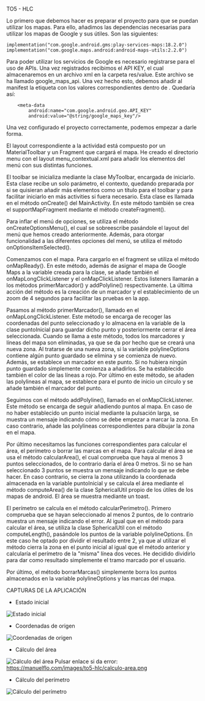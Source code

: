 TO5 - HLC

Lo primero que debemos hacer es preparar el proyecto para que se puedan utilizar los mapas. Para ello, añadimos las dependencias necesarias para utilizar los mapas de Google y sus útiles. Son las siguientes:

    implementation("com.google.android.gms:play-services-maps:18.2.0")
    implementation("com.google.maps.android:android-maps-utils:2.2.0")

Para poder utilizar los servicios de Google es necesario registrarse para el uso de APIs. Una vez registrados recibimos el API KEY, el cual almacenaremos en un archivo xml en la carpeta res/value. Este archivo se ha llamado google_maps_api. Una vez hecho esto, debemos añadir al manifest la etiqueta <meta-data/> con los valores correspondientes dentro de <application/>. Quedaría así:

        <meta-data
            android:name="com.google.android.geo.API_KEY"
            android:value="@string/google_maps_key"/>

Una vez configurado el proyecto correctamente, podemos empezar a darle forma.

El layout correspondiente a la actividad está compuesto por un MaterialToolbar y un Fragment que cargará el mapa. He creado el directorio menu con el layout menu_contextual.xml para añadir los elementos del menú con sus distintas funciones.

El toolbar se inicializa mediante la clase MyToolbar, encargada de iniciarlo. Esta clase recibe un solo parámetro, el contexto, quedando preparada por si se quisieran añadir más elementos como un título para el toolbar y para facilitar iniciarlo en más activities si fuera necesario. Esta clase es llamada en el método onCreate() del MainActivity. En este método también se crea el supportMapFragment mediante el método createFragment().

Para inflar el menú de opciones, se utiliza el método onCreateOptionsMenu(), el cual se sobreescribe pasándole el layout del menú que hemos creado anteriormente. Además, para otorgar funcionalidad a las diferentes opciones del menú, se utiliza el método onOptionsItemSelected().

Comenzamos con el mapa. Para cargarlo en el fragment se utiliza el método onMapReady(). En este método, además de asignar el mapa de Google Maps a la variable creada para la clase, se añade también el onMapLongClickListener y el onMapClickListener. Estos listeners llamarán a los métodos primerMarcador() y addPolyline() respectivamente. La última acción del método es la creación de un marcador y el establecimiento de un zoom de 4 segundos para facilitar las pruebas en la app.

Pasamos al método primerMarcador(), llamado en el onMapLongClickListener. Este método se encarga de recoger las coordenadas del punto seleccionado y lo almacena en la variable de la clase puntoInicial para guardar dicho punto y posteriormente cerrar el área seleccionada. Cuando se llama a este método, todos los marcadores y líneas del mapa son eliminadas, ya que se da por hecho que se creará una nueva zona. Al tratarse de una nueva zona, si la variable polylineOptions contiene algún punto guardado se elimina y se comienza de nuevo. Además, se establece un marcador en este punto. Si no hubiera ningún punto guardado simplemente comienza a añadirlos. Se ha establecido también el color de las líneas a rojo. Por último en este método, se añaden las polylineas al mapa, se establece para el punto de inicio un círculo y se añade también el marcador del punto.

Seguimos con el método addPolyline(), llamado en el onMapClickListener. Este método se encarga de seguir añadiendo puntos al mapa. En caso de no haber establecido un punto inicial mediante la pulsación larga, se muestra un mensaje indicando cómo se debe empezar a marcar la zona. En caso contrario, añade las polylineas correspondientes para dibujar la zona en el mapa.

Por último necesitamos las funciones correspondientes para calcular el área, el perímetro o borrar las marcas en el mapa. Para calcular el área se usa el método calcularArea(), el cual comprueba que haya al menos 3 puntos seleccionados, de lo contrario daría el área 0 metros. Si no se han seleccionado 3 puntos se muestra un mensaje indicando lo que se debe hacer. En caso contrario, se cierra la zona utilizando la coordenada almacenada en la variable puntoInicial y se calcula el área mediante el método computeArea() de la clase SphericalUtil propio de los útiles de los mapas de android. El área se muestra mediante un toast.

El perímetro se calcula en el método calcularPerimetro(). Primero comprueba que se hayan seleccionado al menos 2 puntos, de lo contrario muestra un mensaje indicando el error. Al igual que en el método para calcular el área, se utiliza la clase SphericalUtil con el método computeLength(), pasándole los puntos de la variable polylineOptions. En este caso he optado por dividir el resultado entre 2, ya que al utilizar el método cierra la zona en el punto inicial al igual que el método anterior y calcularía el perímetro de la "misma" línea dos veces. He decidido dividirlo para dar como resultado simplemente el tramo marcado por el usuario.

Por último, el método borrarMarcas() simplemente borra los puntos almacenados en la variable polylineOptions y las marcas del mapa.


CAPTURAS DE LA APLICACIÓN

- Estado inicial

![Estado inicial](https://manuelflo.com/images/to5-hlc/estado-inicial.png)


- Coordenadas de origen

![Coordenadas de origen](https://manuelflo.com/images/to5-hlc/punto-origen.png)


- Cálculo del área
  
![Cálculo del área](https://manuelflo.com/images/to5-hlc/calculo-area.png)
Pulsar enlace si da error: https://manuelflo.com/images/to5-hlc/calculo-area.png

  
- Cálculo del perímetro
  
![Cálculo del perímetro](https://manuelflo.com/images/to5-hlc/calculo-perimetro.png)
